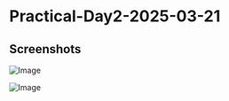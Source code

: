 # Practical-Day2-2025-03-21


## Screenshots

![Image]("outputs/1.png")

![Image](https://github.com/user-attachments/assets/a7f488ac-6d3c-4a9b-900f-14826fbe3490)